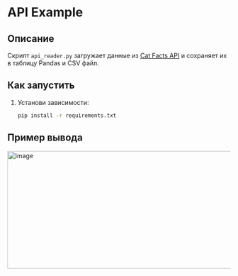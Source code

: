 # API Example

## Описание
Скрипт `api_reader.py` загружает данные из [Cat Facts API](https://catfact.ninja/facts)
и сохраняет их в таблицу Pandas и CSV файл.

##  Как запустить
1. Установи зависимости:
   ```bash
   pip install -r requirements.txt
## Пример вывода 
<img width="1020" height="265" alt="image" src="https://github.com/user-attachments/assets/9b0b05a3-2f0f-4bd3-a30b-1af3460fcf3c" />
